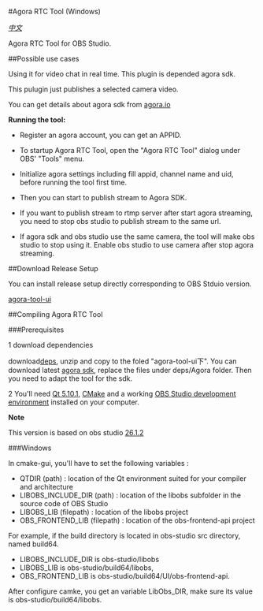 #Agora RTC Tool (Windows)

*[中文](README.zh.md)*

Agora RTC Tool for OBS Studio.

##Possible use cases

Using it for video chat in real time. This plugin is depended agora sdk.

This pulugin just publishes a selected camera video. 

You can get details about agora sdk from [agora.io](https://www.agora.io/en)

**Running the tool:**

* Register an agora account, you can get an APPID.

* To startup Agora RTC Tool, open the "Agora RTC Tool" dialog under OBS' "Tools" menu.

* Initialize agora settings including fill appid, channel name and uid, before running the tool first time. 

* Then you can start to publish stream to Agora SDK.

* If you want to publish stream to rtmp server after start agora streaming, you need to stop obs studio to publish stream to the same url.

* If agora sdk and obs studio use the same camera, the tool will make obs studio to stop using it.  Enable obs studio to use camera after stop agora streaming.


##Download Release Setup

You can install release setup directly corresponding to OBS Stduio version.

[agora-tool-ui](https://github.com/AgoraIO/OBS/releases/download/3.3.0/Agora-Tool-3.0.0-Installer.exe)


##Compiling Agora RTC Tool

###Prerequisites

1 download dependencies

   download[deps](https://github.com/AgoraIO/OBS/releases/download/3.3.0/deps.zip), unzip and copy to the foled "agora-tool-ui下". You can download latest [agora sdk](https://docs.agora.io/cn/All/downloads?platform=All%20Platforms), replace the files under deps/Agora folder. Then you need to adapt the tool for the sdk.



2 You'll need [Qt 5.10.1](https://cdn-fastly.obsproject.com/downloads/Qt_5.10.1.7z),
[CMake](https://cmake.org/download/) and a working [OBS Studio development environment](https://obsproject.com/wiki/install-instructions) installed on your
computer.

**Note**

This version is based on obs studio [26.1.2](https://github.com/obsproject/obs-studio/tree/26.1.2)


###Windows

In cmake-gui, you'll have to set the following variables :

* QTDIR (path) : location of the Qt environment suited for your compiler and architecture
* LIBOBS_INCLUDE_DIR (path) : location of the libobs subfolder in the source code of OBS Studio
* LIBOBS_LIB (filepath) : location of the libobs project
* OBS_FRONTEND_LIB (filepath) : location of the obs-frontend-api project 

For example, if the build directory is located in obs-studio src directory, named build64.

* LIBOBS\_INCLUDE\_DIR is obs-studio/libobs
* LIBOBS\_LIB is obs-studio/build64/libobs, 
* OBS\_FRONTEND\_LIB is obs-studio/build64/UI/obs-frontend-api. 

After configure camke, you get an variable LibObs_DIR, make sure its value is obs-studio/build64/libobs.












